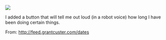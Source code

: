 ![](https://db-feed.s3.amazonaws.com/legacy/Screen_Shot_2018_04_13_at_11_14_26_PM-1523675739924.png)

I added a button that will tell me out loud (in a robot voice) how long I have been doing certain things.

From: http://feed.grantcuster.com/dates